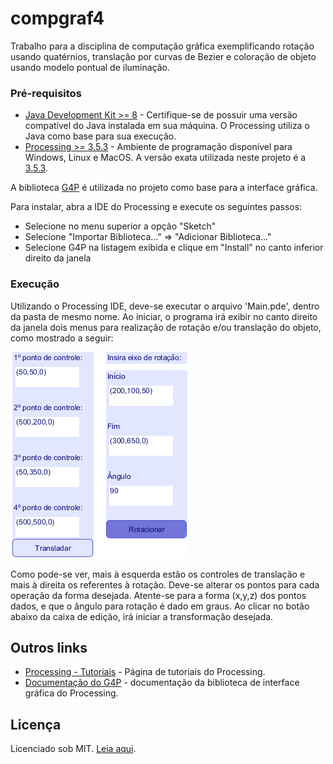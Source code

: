 # compgraf4

Trabalho para a disciplina de computação gráfica exemplificando rotação usando quatérnios, translação por curvas de Bezier e coloração de objeto usando modelo pontual de iluminação.

### Pré-requisitos

* [Java Development Kit >= 8](https://www.oracle.com/technetwork/pt/java/javase/downloads/jdk8-downloads-2133151.html) - Certifique-se de possuir uma versão compatível do Java instalada em sua máquina. O Processing utiliza o Java como base para sua execução.
* [Processing >= 3.5.3](https://processing.org/download/) - Ambiente de programação
disponível para Windows, Linux e MacOS. A versão exata utilizada
neste projeto é a [3.5.3](http://download.processing.org/processing-3.5.3-linux64.tgz).

A biblioteca [G4P](http://www.lagers.org.uk/g4p/) é utilizada no projeto como base para a interface gráfica.

Para instalar, abra a IDE do Processing e execute os seguintes passos:

* Selecione no menu superior a opção "Sketch"
* Selecione "Importar Biblioteca..." => "Adicionar Biblioteca..."
* Selecione G4P na listagem exibida e clique em "Install" no canto inferior direito da janela

### Execução

Utilizando o Processing IDE, deve-se executar o arquivo 'Main.pde', dentro da pasta de mesmo nome.
Ao iniciar, o programa irá exibir no canto direito da janela dois menus para realização de rotação e/ou translação do objeto, como mostrado a seguir:

![Controle de transformações](Docs/controle_transform.png?raw=true "Configuração padrão para transformações")

Como pode-se ver, mais à esquerda estão os controles de translação e mais à direita os referentes à rotação. Deve-se alterar os pontos para cada operação da forma desejada. Atente-se para a forma (x,y,z) dos pontos dados, e que o ângulo para rotação é dado em graus. Ao clicar no botão abaixo da caixa de edição, irá iniciar a transformação desejada.


## Outros links

* [Processing - Tutoriais](https://processing.org/tutorials/) - Página de tutoriais do Processing.
* [Documentação do G4P](http://www.lagers.org.uk/g4p/ref/index.html) - documentação da biblioteca de interface gráfica do Processing.

## Licença

Licenciado sob MIT. [Leia aqui](https://github.com/lffloyd/compgraf4/blob/master/LICENSE).
